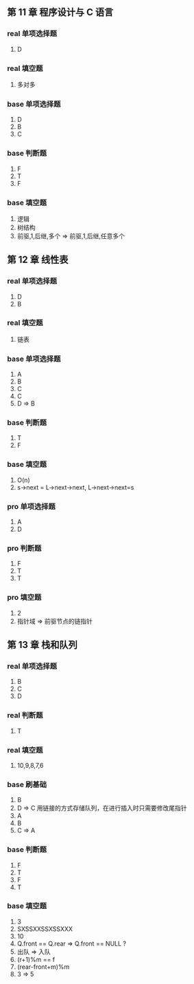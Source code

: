 ## 第 11 章 程序设计与 C 语言

### real 单项选择题

1. D

### real 填空题

1. 多对多

### base 单项选择题

1. D
2. B
3. C

### base 判断题

1. F
2. T
3. F

### base 填空题

1. 逻辑
2. 树结构
3. 前驱,1,后继,多个 => 前驱,1,后继,任意多个

## 第 12 章 线性表

### real 单项选择题

1. D
2. B

### real 填空题

1. 链表

### base 单项选择题

1. A
2. B
3. C
4. C
5. D => B

### base 判断题

1. T
2. F

### base 填空题

1. O(n)
2. s->next = L->next->next, L->next->next=s

### pro 单项选择题

1. A
2. D

### pro 判断题

1. F
2. T
3. T

### pro 填空题

1. 2
2. 指针域 => 前驱节点的链指针

## 第 13 章 栈和队列

### real 单项选择题

1. B
2. C
3. D

### real 判断题

1. T

### real 填空题

1. 10,9,8,7,6

### base 刷基础

1. B
2. D => C 用链接的方式存储队列，在进行插入时只需要修改尾指针
3. A
4. B
5. C => A

### base 判断题

1. F
2. T
3. F
4. T

### base 填空题

1. 3
2. SXSSXXSSXSSXXX
3. 10
4. Q.front == Q.rear => Q.front == NULL ?
5. 出队 => 入队
6. (r+1)%m == f
7. (rear-front+m)%m
8. 3 => 5

